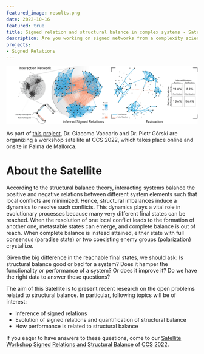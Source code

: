 ```yaml
---
featured_image: results.png
date: 2022-10-16
featured: true
title: Signed relation and structural balance in complex systems - Satellite workshop of CCS 2022
description: Are you working on signed networks from a complexity science perspective? Submit an abstract and join our workshop.
projects:
- Signed Relations
---
```


![nets](results.png)

As part of [this project](/projects/signed-relations), Dr. Giacomo Vaccario and Dr. Piotr Górski are organizing a workshop satellite at CCS 2022, which takes place online and onsite in Palma de Mallorca.

# About the Satellite
According to the structural balance theory, interacting systems balance the positive and negative relations between different system elements such that local conflicts are minimized. Hence, structural imbalances induce a dynamics to resolve such conflicts. This dynamics plays a vital role in evolutionary processes because many very different final states can be reached. When the resolution of one local conflict leads to the formation of another one, metastable states can emerge, and complete balance is out of reach. When complete balance is instead attained, either state with full consensus (paradise state) or two coexisting enemy groups (polarization) crystallize.

Given the big difference in the reachable final states, we should ask: Is structural balance good or bad for a system? Does it hamper the functionality or performance of a system? Or does it improve it? Do we have the right data to answer these questions?

The aim of this Satellite is to present recent research on the open problems related to structural balance. In particular, following topics will be of interest:

- Inference of signed relations
- Evolution of signed relations and quantification of structural balance
- How performance is related to structural balance

If you eager to have answers to these questions, come to our [Satellite Workshop Signed Relations and Structural Balance](https://sites.google.com/view/relations-balance-satellite/) of [CCS 2022](https://www.ccs2022.org/).

